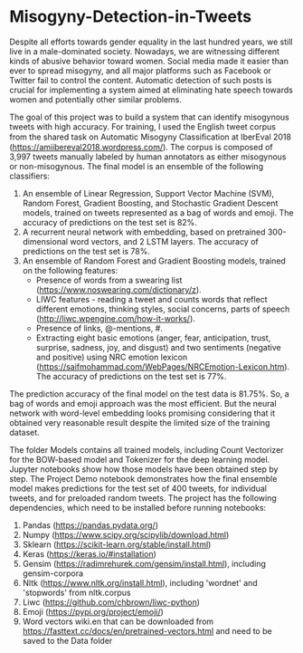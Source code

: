 # Misogyny-Detection-in-Tweets
Despite all efforts towards gender equality in the last hundred years, we still live in a male-dominated society. Nowadays, we are witnessing different kinds of abusive behavior toward women. Social media made it easier than ever to spread misogyny, and all major platforms such as Facebook or Twitter fail to control the content. Automatic detection of such posts is crucial for implementing a system aimed at eliminating hate speech towards women and potentially other similar problems. 

The goal of this project was to build a system that can identify misogynous tweets with high accuracy. For training, I used the English tweet corpus from the shared task on Automatic Misogyny Classiﬁcation at IberEval 2018 (https://amiibereval2018.wordpress.com/). The corpus is composed of 3,997 tweets manually labeled by human annotators as either misogynous or non-misogynous. The final model is an ensemble of the following classifiers: 

1. An ensemble of Linear Regression, Support Vector Machine (SVM), Random Forest, Gradient Boosting, and Stochastic Gradient Descent models, trained on tweets represented as a bag of words and emoji. The accuracy of predictions on the test set is 82%. 
2. A recurrent neural network with embedding, based on pretrained 300-dimensional word vectors, and 2 LSTM layers. The accuracy of predictions on the test set is 78%. 
3. An ensemble of Random Forest and Gradient Boosting models, trained on the following features:
     - Presence of words from a swearing list (https://www.noswearing.com/dictionary/z). 
     - LIWC features - reading a tweet and counts words that reflect different emotions, thinking styles, social concerns, parts of speech (http://liwc.wpengine.com/how-it-works/).  
     - Presence of links, @-mentions, #. 
     - Extracting eight basic emotions (anger, fear, anticipation, trust, surprise, sadness, joy, and disgust) and two sentiments (negative and positive) using NRC emotion lexicon (https://saifmohammad.com/WebPages/NRCEmotion-Lexicon.htm). 
     The accuracy of predictions on the test set is 77%.
     
The prediction accuracy of the final model on the test data is 81.75%. So, a bag of words and emoji approach was the most efficient. But the neural network with word-level embedding looks promising considering that it obtained very reasonable result despite the limited size of the training dataset.

The folder Models contains all trained models, including Count Vectorizer for the BOW-based model and Tokenizer for the deep learning model. Jupyter notebooks show how those models have been obtained step by step. The Project Demo notebook demonstrates how the final ensemble model makes predictions for the test set of 400 tweets, for individual tweets, and for preloaded random tweets.
The project has the following dependencies, which need to be installed before running notebooks:
1. Pandas (https://pandas.pydata.org/)
2. Numpy (https://www.scipy.org/scipylib/download.html)
3. Sklearn (https://scikit-learn.org/stable/install.html)
4. Keras (https://keras.io/#installation)
5. Gensim (https://radimrehurek.com/gensim/install.html), including gensim-corpora
6. Nltk (https://www.nltk.org/install.html), including 'wordnet' and 'stopwords' from nltk.corpus 
7. Liwc (https://github.com/chbrown/liwc-python)
8. Emoji (https://pypi.org/project/emoji/)
9. Word vectors wiki.en that can be downloaded from https://fasttext.cc/docs/en/pretrained-vectors.html and need to be saved to the Data folder
